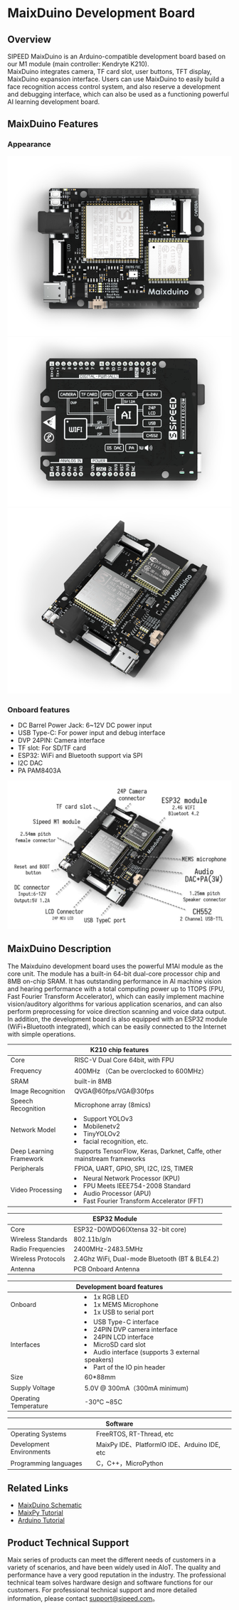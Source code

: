 # MaixDuino Development Board

## Overview

  SIPEED MaixDuino is an Arduino-compatible development board based on our M1 module (main controller: Kendryte K210).
  <br/>MaixDuino integrates camera, TF card slot, user buttons, TFT display, MaixDuino expansion interface. Users can use MaixDuino to easily build a face recognition access control system, and also reserve a development and debugging interface, which can also be used as a functioning powerful AI learning development board.

## MaixDuino Features

### Appearance

![MaixDuino](./../assets/dk_board/maix_duino/maixduino_0.png)
![MaixDuino](./../assets/dk_board/maix_duino/maixduino_1.png)
![MaixDuino](./../assets/dk_board/maix_duino/maixduino_2.png)

### Onboard features

- DC Barrel Power Jack: 6~12V DC power input
- USB Type-C: For power input and debug interface
- DVP 24PIN: Camera interface
- TF slot: For SD/TF card
- ESP32: WiFi and Bluetooth support via SPI
- I2C DAC
- PA PAM8403A

![MaixDuino](./../assets/dk_board/maix_duino/maixduino_3.jpg)

## MaixDuino Description
The Maixduino development board uses the powerful M1Al module as the core unit. The module has a built-in 64-bit dual-core processor chip and 8MB on-chip SRAM. It has outstanding performance in Al machine vision and hearing performance with a total computing power up to 1TOPS (FPU, Fast Fourier Transform Accelerator), which can easily implement machine vision/auditory algorithms for various application scenarios, and can also perform preprocessing for voice direction scanning and voice data output. In addition, the development board is also equipped with an ESP32 module (WiFi+Bluetooth integrated), which can be easily connected to the Internet with simple operations.

<table role="table" class="center_table">
    <thead>
        <tr>
            <th colspan = "2">K210 chip features</th>   
        </tr>
    </thead>
    <tbody>
    <tr>    
        <td>Core</td>
        <td>RISC-V Dual Core 64bit, with FPU</td>
    </tr>
    <tr>
        <td>Frequency</td>
        <td>400MHz （Can be overclocked to 600MHz）</td>
    </tr>
    <tr>
        <td>SRAM</td>
        <td>built-in 8MB</td>
    </tr>
    <tr>
        <td>Image Recognition</td>
        <td>QVGA@60fps/VGA@30fps</td>
    </tr>
    <tr>
        <td>Speech Recognition</td>
        <td>Microphone array (8mics)</td>
    </tr>
    <tr>
        <td>Network Model</td>
        <td><li>Support YOLOv3<li>Mobilenetv2<li>TinyYOLOv2<li>facial recognition, etc.</td>
    </tr>
    <tr>
        <td>Deep Learning Framework</td>
        <td>Supports TensorFlow, Keras, Darknet, Caffe, other mainstream frameworks</td>
    </tr>
    <tr>
        <td>Peripherals</td>
        <td>FPIOA, UART, GPIO, SPI, I2C, I2S, TIMER</td>
    </tr>
    <tr>
        <td>Video Processing</td>
        <td><li>Neural Network Processor (KPU)<li>FPU Meets IEEE754-2008 Standard<li>Audio Processor (APU)<li>Fast Fourier Transform Accelerator (FFT)</td>
    </tr>
    </tbody>
</table>
<table role="table" class="center_table">
  <thead>
    <tr>
      <th colspan = "2">ESP32 Module</th>
    </tr>
  </thead>
  <tr>
    <td>Core</td>
    <td>ESP32-D0WDQ6(Xtensa 32-bit core)</td>
  </tr>
  <tr>
    <td>Wireless Standards</td>
    <td>802.11b/g/n</td>
  </tr>
  <tr>
    <td>Radio Frequencies</td>
    <td>2400MHz-2483.5MHz</td>
  </tr>
  <tr>
    <td>Wireless Protocols</td>
    <td>2.4Ghz WiFi, Dual-mode Bluetooth (BT & BLE4.2)</td>
  </tr>
  <tr>
    <td>Antenna</td>
    <td>PCB Onboard Antenna</td>
  </tr> 
</table>
<table role="table" class="center_table">
    <thead>
        <tr>
            <th colspan = "2" >Development board features</th>   
        </tr>
    </thead>
        <td>Onboard</td>
        <td><li>1x RGB LED<li>1x MEMS Microphone<li>1x USB to serial port</td>
    </tr>
    <tr>
        <td>Interfaces</td>
        <td><li>USB Type-C interface<li>24PIN DVP camera interface<li>24PIN LCD interface<li>MicroSD card slot<li>Audio interface (supports 3 external speakers)<li>Part of the IO pin header</td>
    </tr>
    <tr>
        <td>Size</td>
        <td>60*88mm</td>
    </tr>
    <tr>
        <td>Supply Voltage</td>
        <td>5.0V @ 300mA（300mA minimum)</td>
    </tr>
    <tr>
        <td>Operating Temperature</td>
        <td>-30℃ ~85C</td>
    </tr>
</table>
    
<table role="table" class="center_table">
    <thead>
        <tr>
        <th colspan = "2">Software</th>
        <tr>
    </thead>
    <tr>
    <td>Operating Systems</td>
    <td>FreeRTOS, RT-Thread, etc</td>
    </tr>
    <tr>
    <td>Development Environments</td>
    <td>MaixPy IDE、PlatformlO IDE、Arduino IDE, etc</td>
    </tr>
    <tr>
    <td>Programming languages</td>
    <td>C，C++，MicroPython</td>
    </tr>
</table>


## Related Links

- [MaixDuino Schematic](https://dl.sipeed.com/shareURL/MAIX/HDK/Sipeed-Maixduino)
- <a href="/soft/maixpy/zh/" target="_blank"> MaixPy Tutorial</a>
- <a href="/soft/maixduino/zh/" target="_blank"> Arduino Tutorial</a>

## Product Technical Support
Maix series of products can meet the different needs of customers in a variety of scenarios, and have been widely used in AIoT. The quality and performance have a very good reputation in the industry. The professional technical team solves hardware design and software functions for our customers. For professional technical support and more detailed information, please contact <support@sipeed.com>。
